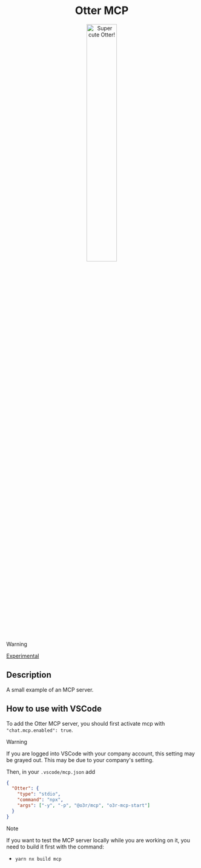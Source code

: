 <h1 align="center">Otter MCP</h1>
<p align="center">
  <img src="https://raw.githubusercontent.com/AmadeusITGroup/otter/main/assets/logo/otter.png" alt="Super cute Otter!" width="40%"/>
</p>

<br />
<br />

> [!WARNING]
> [Experimental](https://github.com/AmadeusITGroup/otter/blob/main/README.md#experimental)

## Description

A small example of an MCP server.

## How to use with VSCode

To add the Otter MCP server, you should first activate mcp with `"chat.mcp.enabled": true`.

> [!WARNING]
> If you are logged into VSCode with your company account,
> this setting may be grayed out. This may be due to your company's setting.

Then, in your `.vscode/mcp.json` add

```json
{
  "Otter": {
    "type": "stdio",
    "command": "npx",
    "args": ["-y", "-p", "@o3r/mcp", "o3r-mcp-start"]
  }
}
```

> [!NOTE]
> If you want to test the MCP server locally while you are working on it,
> you need to build it first with the command:
> - `yarn nx build mcp`
